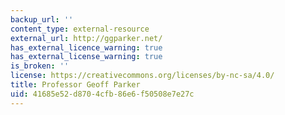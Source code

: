 ```yaml
---
backup_url: ''
content_type: external-resource
external_url: http://ggparker.net/
has_external_licence_warning: true
has_external_license_warning: true
is_broken: ''
license: https://creativecommons.org/licenses/by-nc-sa/4.0/
title: Professor Geoff Parker
uid: 41685e52-d870-4cfb-86e6-f50508e7e27c
---
```

